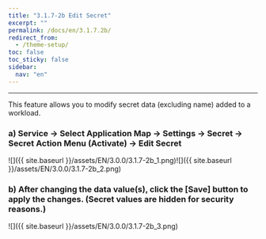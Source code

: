```yaml
---
title: "3.1.7-2b Edit Secret"
excerpt: ""
permalink: /docs/en/3.1.7.2b/
redirect_from:
  - /theme-setup/
toc: false
toc_sticky: false
sidebar:
  nav: "en"
---
```



---

This feature allows you to modify secret data \(excluding name\) added to a workload.

### a\) Service → Select Application Map → Settings → Secret → Secret Action Menu \(Activate\) → Edit Secret
![]({{ site.baseurl }}/assets/EN/3.0.0/3.1.7-2b_1.png)![]({{ site.baseurl }}/assets/EN/3.0.0/3.1.7-2b_2.png)

### b\) After changing the data value(s), click the [Save] button to apply the changes. \(Secret values are hidden for security reasons.\)
![]({{ site.baseurl }}/assets/EN/3.0.0/3.1.7-2b_3.png)
